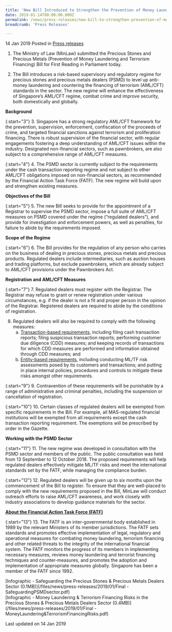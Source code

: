 ```yaml
---
title: 'New Bill Introduced to Strengthen the Prevention of Money Laundering and Terrorism Financing for the Precious Stones and Precious Metals Dealers Sector'
date: 2019-01-14T00:00:00.000Z
permalink: /news/press-releases/new-bill-to-strengthen-prevention-of-money-laundering-terrorism-financing-psmd-sector/
breadcrumb: 'Press Releases'

---
```



14 Jan 2019 Posted in [Press releases](/news/press-releases)

1. The Ministry of Law (MinLaw) submitted the Precious Stones and Precious Metals (Prevention of Money Laundering and Terrorism Financing) Bill for First Reading in Parliament today.

2. The Bill introduces a risk-based supervisory and regulatory regime for precious stones and precious metals dealers (PSMD) to level up anti-money laundering and countering the financing of terrorism (AML/CFT) standards in the sector. The new regime will enhance the effectiveness of Singapore’s AML/CFT regime, combat crime and improve security, both domestically and globally.

**Background**

{:start="3"}
3. Singapore has a strong regulatory AML/CFT framework for the prevention, supervision, enforcement, confiscation of the proceeds of crime, and targeted financial sanctions against terrorism and proliferation financing. There is robust supervision of the financial sector, with regular engagements fostering a deep understanding of AML/CFT issues within the industry. Designated non-financial sectors, such as pawnbrokers, are also subject to a comprehensive range of AML/CFT measures.

{:start="4"}
4. The PSMD sector is currently subject to the requirements under the cash transaction reporting regime and not subject to other AML/CFT obligations imposed on non-financial sectors, as recommended by the Financial Action Task Force (FATF). The new regime will build upon and strengthen existing measures.

**Objectives of the Bill**

{:start="5"}
5. The new Bill seeks to provide for the appointment of a Registrar to supervise the PSMD sector, impose a full suite of AML/CFT measures on PSMD covered under the regime (“regulated dealers”), and provide for investigation and enforcement powers, as well as penalties, for failure to abide by the requirements imposed.

**Scope of the Regime**

{:start="6"}
6. The Bill provides for the regulation of any person who carries on the business of dealing in precious stones, precious metals and precious products. Regulated dealers include intermediaries, such as auction houses and trading platforms, but exclude pawnbrokers, which are already subject to AML/CFT provisions under the Pawnbrokers Act.

**Registration and AML/CFT Measures**

{:start="7"}
7. Regulated dealers must register with the Registrar. The Registrar may refuse to grant or renew registration under various circumstances, e.g. if the dealer is not a fit and proper person in the opinion of the Registrar. Registered dealers are required to abide by the conditions of registration.

<ol start="8">
<li>Regulated dealers will also be required to comply with the following measures:       

<ol style="list-style-type: lower-alpha;">
<li><u>Transaction-based requirements</u>, including filing cash transaction reports; filing suspicious transaction reports; performing customer due diligence (CDD) measures; and keeping records of transactions for which CDD measures are performed and information obtained through CDD measures; and</li>  

<li><u>Entity-based requirements</u>, including conducting ML/TF risk assessments posed by its customers and transactions; and putting in place internal policies, procedures and controls to mitigate these risks amongst other requirements.</li>
</ol>
</li>
</ol>

{:start="9"}
9. Contravention of these requirements will be punishable by a range of administrative and criminal penalties, including the suspension or cancellation of registration.

{:start="10"}
10. Certain classes of regulated dealers will be exempted from specific requirements in the Bill. For example, all MAS-regulated financial institutions will be exempted from all requirements except the cash transaction reporting requirement. The exemptions will be prescribed by order in the Gazette.

**Working with the PSMD Sector**

{:start="11"}
11. The new regime was developed in consultation with the PSMD sector and members of the public. The public consultation was held from 13 September to 12 October 2018. The proposed requirements will help regulated dealers effectively mitigate ML/TF risks and meet the international standards set by the FATF, while managing the compliance burden.


{:start="12"}
12. Regulated dealers will be given up to six months upon the commencement of the Bill to register. To ensure that they are well-placed to comply with the new requirements proposed in the Bill, MinLaw will conduct outreach efforts to raise AML/CFT awareness, and work closely with industry associations to develop guidance materials for the sector.

<ins>**About the Financial Action Task Force (FATF)**</ins>

{:start="13"}
13. The FATF is an inter-governmental body established in 1989 by the relevant Ministers of its member jurisdictions. The FATF sets standards and promotes effective implementation of legal, regulatory and operational measures for combating money laundering, terrorism financing and other related threats to the integrity of the international financial system. The FATF monitors the progress of its members in implementing necessary measures, reviews money laundering and terrorist financing techniques and counter-measures, and promotes the adoption and implementation of appropriate measures globally. Singapore has been a member of the FATF since 1992.

[Infographic - Safeguarding the Precious Stones & Precious Metals Dealers Sector (0.1MB)](/files/news/press-releases/2019/01/Final - SafeguardingPSMDsector.pdf)  
[Infographic - Money Laundering & Terrorism Financing Risks in the Precious Stones & Precious Metals Dealers Sector (0.4MB)](/files/news/press-releases/2019/01/Final - MoneyLaundering&TerrorismFinancingRisks.pdf)

<p class="right-side-updated">Last updated on 14 Jan 2019</p>
